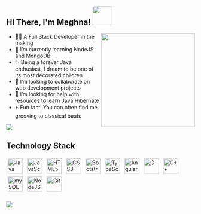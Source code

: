 <h2> Hi There, I'm Meghna! <img src="https://media.giphy.com/media/mGcNjsfWAjY5AEZNw6/giphy.gif" width="50"></h2>
<img align="right" src="https://media2.giphy.com/media/icds9shs4XyIP3Fg5N/giphy.gif?cid=ecf05e476gjm83sia83gbhfyolxpnxx4fjqvafaghejeii9m&rid=giphy.gif&ct=s" width="250">
<ul>
  <li> 🙋‍♀️ A Full Stack Developer in the making</li>
  <li> 🌱 I’m currently learning NodeJS and MongoDB</li>
  <li> ✨ Being a forever Java enthusiast, I dream to be one of its most decorated children </li>
  <li> 🤝 I’m looking to collaborate on web development projects</li>
  <li> 🤔 I’m looking for help with resources to learn Java Hibernate</li>
  <li> ⚡ Fun fact: You can often find me grooving to classical beats</li>
 </ul>
 
 ![](https://komarev.com/ghpvc/?username=Meghna180401)
 
 
 ### <h2> Technology Stack </h2>
 <div>
 <img src="https://cdn.jsdelivr.net/gh/devicons/devicon/icons/java/java-original.svg" alt="Java" height="40" style="vertical-align:top; margin:4px">
 <img src="https://cdn.jsdelivr.net/gh/devicons/devicon/icons/javascript/javascript-original.svg" alt="JavaScript" height="40" style="vertical-align:top; margin:4px">
 <img src="https://cdn.jsdelivr.net/gh/devicons/devicon/icons/html5/html5-original.svg" alt="HTML5" height="40" style="vertical-align:top; margin:4px">
 <img src="https://cdn.jsdelivr.net/gh/devicons/devicon/icons/css3/css3-original.svg" alt="CSS3" height="40" style="vertical-align:top; margin:4px">
 <img src="https://cdn.jsdelivr.net/gh/devicons/devicon/icons/bootstrap/bootstrap-plain.svg" alt="Bootstrap" height="40" style="vertical-align:top; margin:4px">
 <img src="https://cdn.jsdelivr.net/gh/devicons/devicon/icons/typescript/typescript-original.svg" alt="TypeScript" height="40" style="vertical-align:top; margin:4px">
 <img src="https://cdn.jsdelivr.net/gh/devicons/devicon/icons/angularjs/angularjs-original.svg" alt="Angular" height="40" style="vertical-align:top; margin:4px">
 <img src="https://cdn.jsdelivr.net/gh/devicons/devicon/icons/c/c-original.svg" alt="C" height="40" style="vertical-align:top; margin:4px">
 <img src="https://cdn.jsdelivr.net/gh/devicons/devicon/icons/cplusplus/cplusplus-original.svg" alt="C++" height="40" style="vertical-align:top; margin:4px">
 <img src="https://cdn.jsdelivr.net/gh/devicons/devicon/icons/mysql/mysql-original-wordmark.svg" alt="mySQL" height="40" style="vertical-align:top; margin:4px">
 <img src="https://cdn.jsdelivr.net/gh/devicons/devicon/icons/nodejs/nodejs-original-wordmark.svg" alt="NodeJS" height="40" style="vertical-align:top; margin:4px">
 <img src="https://cdn.jsdelivr.net/gh/devicons/devicon/icons/git/git-original.svg" alt="Git" height="40" style="vertical-align:top; margin:4px">
 </div>
<p></p>

### 
[![](https://github-readme-stats.vercel.app/api?username=Meghna180401&count_private=true&show_icons=true&theme=radical)](https://github.com/Meghna180401)

<!--
**Meghna180401/Meghna180401** is a ✨ _special_ ✨ repository because its `README.md` (this file) appears on your GitHub profile.
<!--<h1 align="center">Hello World <img src="https://media.giphy.com/media/hvRJCLFzcasrR4ia7z/giphy.gif" width="25px"></h1>
Here are some ideas to get you started:
<img src="https://media.giphy.com/media/hvRJCLFzcasrR4ia7z/giphy.gif" width="25px">
- 🔭 I’m currently working on ...
- 🌱 I’m currently learning ...
- 👯 I’m looking to collaborate on ...
- 🤔 I’m looking for help with ...
- 💬 Ask me about ...
- 📫 How to reach me: ...
- 😄 Pronouns: ...
- ⚡ Fun fact: ...
-->
